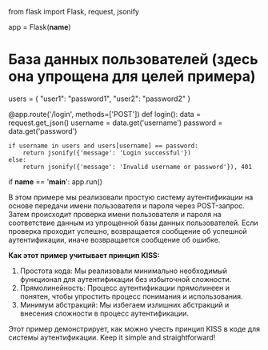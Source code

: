 from flask import Flask, request, jsonify

app = Flask(__name__)

# База данных пользователей (здесь она упрощена для целей примера)
users = {
    "user1": "password1",
    "user2": "password2"
}

@app.route('/login', methods=['POST'])
def login():
    data = request.get_json()
    username = data.get('username')
    password = data.get('password')

    if username in users and users[username] == password:
        return jsonify({'message': 'Login successful'})
    else:
        return jsonify({'message': 'Invalid username or password'}), 401

if __name__ == '__main__':
    app.run()


В этом примере мы реализовали простую систему аутентификации на основе передачи имени пользователя и пароля через POST-запрос. Затем происходит проверка имени пользователя и пароля на соответствие данным из упрощенной базы данных пользователей. Если проверка проходит успешно, возвращается сообщение об успешной аутентификации, иначе возвращается сообщение об ошибке.

**Как этот пример учитывает принцип KISS:**
1. Простота кода: Мы реализовали минимально необходимый функционал для аутентификации без избыточной сложности.
2. Прямолинейность: Процесс аутентификации прямолинеен и понятен, чтобы упростить процесс понимания и использования.
3. Минимум абстракций: Мы избегаем излишних абстракций и внесения сложности в процесс аутентификации.

Этот пример демонстрирует, как можно учесть принцип KISS в коде для системы аутентификации. Keep it simple and straightforward!
